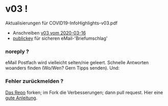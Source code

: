 # v03 !

Aktualisierungen für COVID19-InfoHighlights-v03.pdf

* Anschreiben [v03 vom 2020-03-16](anschreiben.md)
* [publickey](encrypt-emails__publickey__iq100__fingerprint-thumb-0xF8C14082.asc) für sicheren eMail-'Briefumschlag'

### noreply ?
eMail Postfach wird vielleicht selten/nie geleert. Schnelle Antworten woanders finden (Wo/Wen? Gern Tipps senden). Und:

### Fehler zurückmelden ?
[Das Repo](https://github.com/iq100/covid19) forken; im Fork die Verbesserungen; dann pull request. Hier eine [gute Anleitung](https://guides.github.com/activities/forking/).
